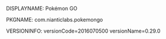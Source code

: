 DISPLAYNAME: Pokémon GO

PKGNAME: com.nianticlabs.pokemongo

VERSIONINFO: versionCode=2016070500 versionName=0.29.0
